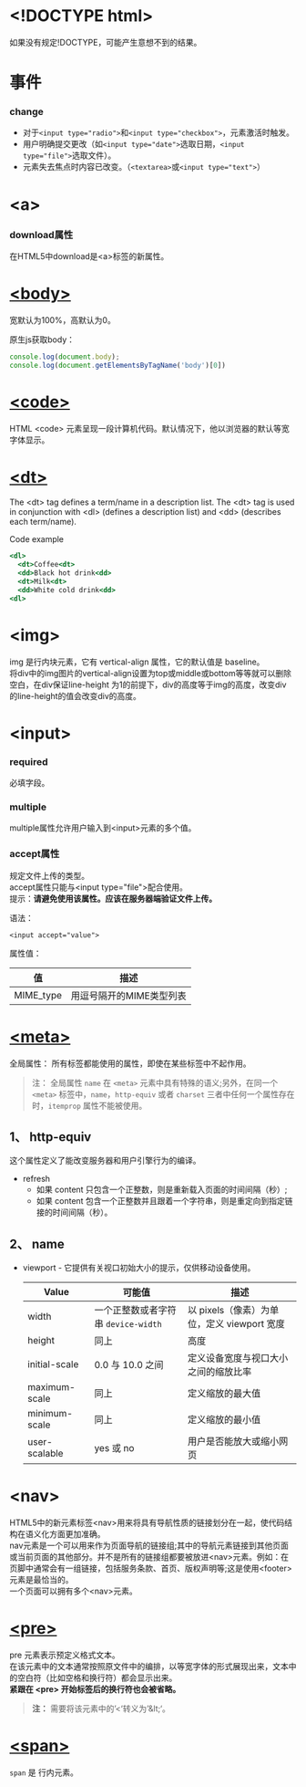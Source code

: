 # \<!DOCTYPE html>
如果没有规定!DOCTYPE，可能产生意想不到的结果。  

# 事件
### change
* 对于`<input type="radio">`和`<input type="checkbox">`，元素激活时触发。  
* 用户明确提交更改（如`<input type="date">`选取日期，`<input type="file">`选取文件）。  
* 元素失去焦点时内容已改变。（`<textarea>`或`<input type="text">`）

# \<a>
### download属性
在HTML5中download是\<a>标签的新属性。  

# [\<body>](https://blog.csdn.net/javaloveiphone/article/details/51098972)
宽默认为100%，高默认为0。  

原生js获取body：  
```js
console.log(document.body);
console.log(document.getElementsByTagName('body')[0])
```

# [\<code>](https://developer.mozilla.org/zh-CN/docs/Web/HTML/Element/code)
HTML \<code> 元素呈现一段计算机代码。默认情况下，他以浏览器的默认等宽字体显示。  


# [\<dt>](https://www.runoob.com/tags/tag-dt.html)
The \<dt> tag defines a term/name in a description list. The \<dt> tag is used in conjunction with \<dl> (defines a description list) and \<dd> (describes each term/name).  

Code example
```htm
<dl>
  <dt>Coffee<dt>
  <dd>Black hot drink<dd>
  <dt>Milk<dt>
  <dd>White cold drink<dd>
<dl>
```

# \<img>
img 是行内块元素，它有 vertical-align 属性，它的默认值是 baseline。  
将div中的img图片的vertical-align设置为top或middle或bottom等等就可以删除空白，在div保证line-height 为1的前提下，div的高度等于img的高度，改变div 的line-height的值会改变div的高度。  

# \<input>
### required
必填字段。  

### multiple
multiple属性允许用户输入到\<input>元素的多个值。  

### accept属性
规定文件上传的类型。  
accept属性只能与\<input type="file">配合使用。  
提示：**请避免使用该属性。应该在服务器端验证文件上传。**  

语法：  
```
<input accept="value">
```
属性值：  

| 值 | 描述 |
| --- | --- |
| MIME_type | 用逗号隔开的MIME类型列表 |

# [\<meta>](https://developer.mozilla.org/zh-CN/docs/Web/HTML/Element/meta)
全局属性： 所有标签都能使用的属性，即使在某些标签中不起作用。  

>注： 全局属性 `name` 在 `<meta>` 元素中具有特殊的语义;另外，在同一个 `<meta>` 标签中，`name`，`http-equiv` 或者 `charset` 三者中任何一个属性存在时，`itemprop` 属性不能被使用。  

## 1、 http-equiv
这个属性定义了能改变服务器和用户引擎行为的编译。  
* refresh
  * 如果 content 只包含一个正整数，则是重新载入页面的时间间隔（秒）;
  * 如果 content 包含一个正整数并且跟着一个字符串，则是重定向到指定链接的时间间隔（秒）。
  
## 2、 name
* viewport - 它提供有关视口初始大小的提示，仅供移动设备使用。

  | Value | 可能值 | 描述 |
  | --- | --- | --- |
  | width | 一个正整数或者字符串 `device-width` | 以 pixels（像素）为单位，定义 viewport 宽度 |
  | height | 同上 | 高度 |
  | initial-scale | 0.0 与 10.0 之间 | 定义设备宽度与视口大小之间的缩放比率 |
  | maximum-scale | 同上 | 定义缩放的最大值 |
  | minimum-scale | 同上 | 定义缩放的最小值 |
  | user-scalable | yes 或 no | 用户是否能放大或缩小网页 |
  
  
# \<nav>
HTML5中的新元素标签\<nav>用来将具有导航性质的链接划分在一起，使代码结构在语义化方面更加准确。  
nav元素是一个可以用来作为页面导航的链接组;其中的导航元素链接到其他页面或当前页面的其他部分。并不是所有的链接组都要被放进\<nav>元素。例如：在页脚中通常会有一组链接，包括服务条款、首页、版权声明等;这是使用\<footer>元素是最恰当的。  
一个页面可以拥有多个\<nav>元素。  

# [\<pre>](https://developer.mozilla.org/zh-CN/docs/Web/HTML/Element/pre)
pre 元素表示预定义格式文本。  
在该元素中的文本通常按照原文件中的编排，以等宽字体的形式展现出来，文本中的空白符（比如空格和换行符）都会显示出来。  
**紧跟在 \<pre> 开始标签后的换行符也会被省略。**  

>**注：** 需要将该元素中的’<‘转义为’\&lt;‘。  

# [\<span>](https://developer.mozilla.org/zh-CN/docs/Web/HTML/Element/span)
`span` 是 行内元素。  
